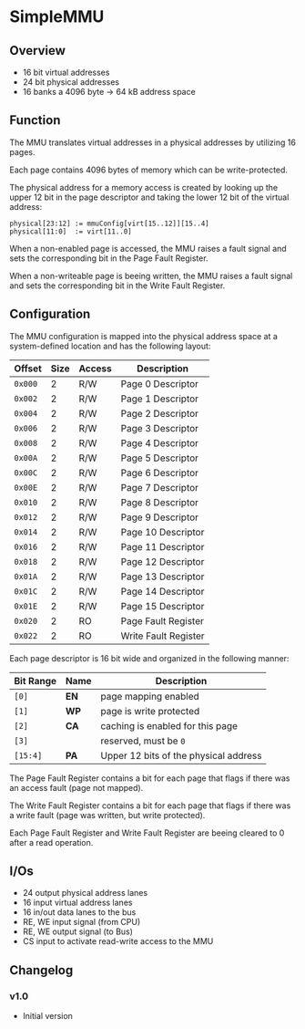 # SimpleMMU

## Overview
- 16 bit virtual addresses
- 24 bit physical addresses
- 16 banks a 4096 byte -> 64 kB address space

## Function
The MMU translates virtual addresses in a physical addresses by utilizing 16 pages.

Each page contains 4096 bytes of memory which can be write-protected.

The physical address for a memory access is created by looking up the upper 12 bit in the page descriptor and taking the lower 12 bit of the virtual address:

```
physical[23:12] := mmuConfig[virt[15..12]][15..4]
physical[11:0]  := virt[11..0]
```

When a non-enabled page is accessed, the MMU raises a fault signal and sets the corresponding bit in the Page Fault Register.

When a non-writeable page is beeing written, the MMU raises a fault signal and sets the corresponding bit in the Write Fault Register.

## Configuration
The MMU configuration is mapped into the physical address space at a system-defined location and has the following layout:

| Offset  | Size | Access | Description           |
|---------|------|--------|-----------------------|
| `0x000` |    2 | R/W    | Page 0 Descriptor     |
| `0x002` |    2 | R/W    | Page 1 Descriptor     |
| `0x004` |    2 | R/W    | Page 2 Descriptor     |
| `0x006` |    2 | R/W    | Page 3 Descriptor     |
| `0x008` |    2 | R/W    | Page 4 Descriptor     |
| `0x00A` |    2 | R/W    | Page 5 Descriptor     |
| `0x00C` |    2 | R/W    | Page 6 Descriptor     |
| `0x00E` |    2 | R/W    | Page 7 Descriptor     |
| `0x010` |    2 | R/W    | Page 8 Descriptor     |
| `0x012` |    2 | R/W    | Page 9 Descriptor     |
| `0x014` |    2 | R/W    | Page 10 Descriptor    |
| `0x016` |    2 | R/W    | Page 11 Descriptor    |
| `0x018` |    2 | R/W    | Page 12 Descriptor    |
| `0x01A` |    2 | R/W    | Page 13 Descriptor    |
| `0x01C` |    2 | R/W    | Page 14 Descriptor    |
| `0x01E` |    2 | R/W    | Page 15 Descriptor    |
| `0x020` |    2 | RO     | Page Fault Register   |
| `0x022` |    2 | RO     | Write Fault Register  |

Each page descriptor is 16 bit wide and organized in the following manner:

| Bit Range | Name   | Description                           |
| --------- | ------ | ------------------------------------- |
| `[0]`     | **EN** | page mapping enabled                  |
| `[1]`     | **WP** | page is write protected               |
| `[2]`     | **CA** | caching is enabled for this page      |
| `[3]`     |        | reserved, must be `0`                 |
| `[15:4]`  | **PA** | Upper 12 bits of the physical address |

The Page Fault Register contains a bit for each page that flags if there was an access fault (page not mapped).

The Write Fault Register contains a bit for each page that flags if there was a write fault (page was written, but write protected).

Each Page Fault Register and Write Fault Register are beeing cleared to 0 after a read operation.

## I/Os

- 24 output physical address lanes
- 16 input virtual address lanes
- 16 in/out data lanes to the bus
- RE, WE input signal (from CPU)
- RE, WE output signal (to Bus)
- CS input to activate read-write access to the MMU

## Changelog

### v1.0
- Initial version

